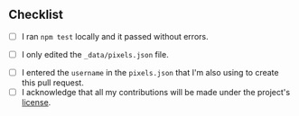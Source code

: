 <!-- Thank you for contributing a pixel to the Open Pixel Art project! -->

<!-- PIXEL CONTRIBUTIONS // START -->

## Checklist

<!-- Before submitting your pull request please make sure you checked the following tasks: -->

- [ ] I ran `npm test` locally and it passed without errors.
<!-- Delete this if the PR is for something other than a pixel -->
- [ ] I only edited the `_data/pixels.json` file.
<!-- Delete this if the PR is for something other than a pixel -->
- [ ] I entered the `username` in the `pixels.json` that I'm also using to create this pull request.
- [ ] I acknowledge that all my contributions will be made under the project's [license](https://github.com/twilio-labs/open-pixel-art/blob/master/LICENSE).

<!-- To check a task, put a "x" between the brackets, similar to [x] -->

<!-- PIXEL CONTRIBUTIONS // END -->

<!-- OTHER CONTRIBUTIONS // START -->


<!-- If you are contributing more than a pixel, please uncomment the part below and fill out the rest of the template -->

<!--

## Description

a short description of your pull request

## Related issues

List any related issues here


-->

<!-- OTHER CONTRIBUTIONS // END -->
